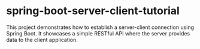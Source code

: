 # spring-boot-server-client-tutorial
This project demonstrates how to establish a server-client connection using Spring Boot. It showcases a simple RESTful API where the server provides data to the client application.
